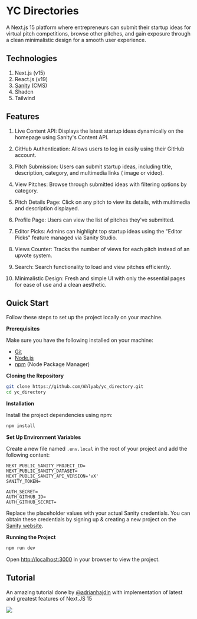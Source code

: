 # YC Directories

A Next.js 15 platform where entrepreneurs can submit their startup ideas for virtual pitch competitions, browse other
pitches, and gain exposure through a clean minimalistic design for a smooth user experience.

## Technologies

1. Next.js (v15)
2. React.js (v19)
3. [Sanity](https://sanity.io) (CMS)
4. Shadcn
5. Tailwind

## Features

1. Live Content API: Displays the latest startup ideas dynamically on the homepage using Sanity's Content API.

2. GitHub Authentication: Allows users to log in easily using their GitHub account.

3. Pitch Submission: Users can submit startup ideas, including title, description, category, and multimedia links ( image or video).

4. View Pitches: Browse through submitted ideas with filtering options by category.

5. Pitch Details Page: Click on any pitch to view its details, with multimedia and description displayed.

6. Profile Page: Users can view the list of pitches they've submitted.

7. Editor Picks: Admins can highlight top startup ideas using the "Editor Picks" feature managed via Sanity Studio.

8. Views Counter: Tracks the number of views for each pitch instead of an upvote system.

9. Search: Search functionality to load and view pitches efficiently.

10. Minimalistic Design: Fresh and simple UI with only the essential pages for ease of use and a clean aesthetic.

## Quick Start

Follow these steps to set up the project locally on your machine.

**Prerequisites**

Make sure you have the following installed on your machine:

- [Git](https://git-scm.com/)
- [Node.js](https://nodejs.org/en)
- [npm](https://www.npmjs.com/) (Node Package Manager)

**Cloning the Repository**

```bash
git clone https://github.com/Ahlyab/yc_directory.git
cd yc_directory
```

**Installation**

Install the project dependencies using npm:

```bash
npm install
```

**Set Up Environment Variables**

Create a new file named `.env.local` in the root of your project and add the following content:

```env
NEXT_PUBLIC_SANITY_PROJECT_ID=
NEXT_PUBLIC_SANITY_DATASET=
NEXT_PUBLIC_SANITY_API_VERSION='vX'
SANITY_TOKEN=

AUTH_SECRET=
AUTH_GITHUB_ID=
AUTH_GITHUB_SECRET=
```

Replace the placeholder values with your actual Sanity credentials. You can obtain these credentials by signing up &
creating a new project on the [Sanity website](https://www.sanity.io/).

**Running the Project**

```bash
npm run dev
```

Open [http://localhost:3000](http://localhost:3000) in your browser to view the project.

## Tutorial

An amazing tutorial done by [@adrianhajdin](https://github.com/adrianhajdin) with implementation of latest and greatest features of Next.JS 15

<a href="https://youtu.be/Zq5fmkH0T78?feature=shared" target="_blank"><img src="https://github.com/sujatagunale/EasyRead/assets/151519281/1736fca5-a031-4854-8c09-bc110e3bc16d" /></a>
